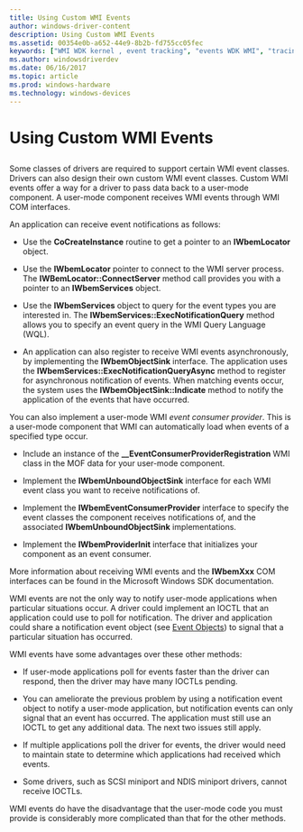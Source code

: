 ```yaml
---
title: Using Custom WMI Events
author: windows-driver-content
description: Using Custom WMI Events
ms.assetid: 00354e0b-a652-44e9-8b2b-fd755cc05fec
keywords: ["WMI WDK kernel , event tracking", "events WDK WMI", "tracing WDK WMI", "sending WMI events", "event blocks WDK WMI", "notifications WDK WMI", "event consumer providers WDK WMI", "custom events WDK WMI"]
ms.author: windowsdriverdev
ms.date: 06/16/2017
ms.topic: article
ms.prod: windows-hardware
ms.technology: windows-devices
---
```


# Using Custom WMI Events


## <a href="" id="ddk-using-custom-wmi-events-kg"></a>


Some classes of drivers are required to support certain WMI event classes. Drivers can also design their own custom WMI event classes. Custom WMI events offer a way for a driver to pass data back to a user-mode component. A user-mode component receives WMI events through WMI COM interfaces.

An application can receive event notifications as follows:

-   Use the **CoCreateInstance** routine to get a pointer to an **IWbemLocator** object.

-   Use the **IWbemLocator** pointer to connect to the WMI server process. The **IWBemLocator::ConnectServer** method call provides you with a pointer to an **IWbemServices** object.

-   Use the **IWbemServices** object to query for the event types you are interested in. The **IWbemServices::ExecNotificationQuery** method allows you to specify an event query in the WMI Query Language (WQL).

-   An application can also register to receive WMI events asynchronously, by implementing the **IWbemObjectSink** interface. The application uses the **IWbemServices::ExecNotificationQueryAsync** method to register for asynchronous notification of events. When matching events occur, the system uses the **IWbemObjectSink::Indicate** method to notify the application of the events that have occurred.

You can also implement a user-mode WMI *event consumer provider*. This is a user-mode component that WMI can automatically load when events of a specified type occur.

-   Include an instance of the **\_\_EventConsumerProviderRegistration** WMI class in the MOF data for your user-mode component.

-   Implement the **IWbemUnboundObjectSink** interface for each WMI event class you want to receive notifications of.

-   Implement the **IWbemEventConsumerProvider** interface to specify the event classes the component receives notifications of, and the associated **IWbemUnboundObjectSink** implementations.

-   Implement the **IWbemProviderInit** interface that initializes your component as an event consumer.

More information about receiving WMI events and the **IWbemXxx** COM interfaces can be found in the Microsoft Windows SDK documentation.

WMI events are not the only way to notify user-mode applications when particular situations occur. A driver could implement an IOCTL that an application could use to poll for notification. The driver and application could share a notification event object (see [Event Objects](event-objects.md)) to signal that a particular situation has occurred.

WMI events have some advantages over these other methods:

-   If user-mode applications poll for events faster than the driver can respond, then the driver may have many IOCTLs pending.

-   You can ameliorate the previous problem by using a notification event object to notify a user-mode application, but notification events can only signal that an event has occurred. The application must still use an IOCTL to get any additional data. The next two issues still apply.

-   If multiple applications poll the driver for events, the driver would need to maintain state to determine which applications had received which events.

-   Some drivers, such as SCSI miniport and NDIS miniport drivers, cannot receive IOCTLs.

WMI events do have the disadvantage that the user-mode code you must provide is considerably more complicated than that for the other methods.

 

 




